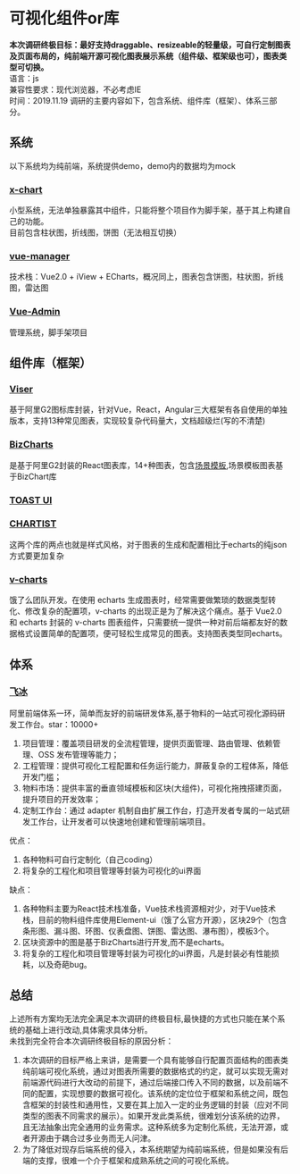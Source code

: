# 可视化组件or库
<b>本次调研终极目标：最好支持draggable、resizeable的轻量级，可自行定制图表及页面布局的，纯前端开源可视化图表展示系统（组件级、框架级也可），图表类型可切换。</b>  
语言：js  
兼容性要求：现代浏览器，不必考虑IE  
时间：2019.11.19
调研的主要内容如下，包含系统、组件库（框架）、体系三部分。
## 系统
以下系统均为纯前端，系统提供demo，demo内的数据均为mock
### [x-chart](https://github.com/yugasun/x-chart/tree/master)
小型系统，无法单独暴露其中组件，只能将整个项目作为脚手架，基于其上构建自己的功能。  
目前包含柱状图，折线图，饼图（无法相互切换）

### [vue-manager](https://github.com/luosijie/vue-manager)
技术栈：Vue2.0 + iView + ECharts，概况同上，图表包含饼图，柱状图，折线图，雷达图

### [Vue-Admin](https://github.com/lanux/Vue-Admin)
管理系统，脚手架项目

## 组件库（框架）
### [Viser](https://viserjs.github.io/)
基于阿里G2图标库封装，针对Vue，React，Angular三大框架有各自使用的单独版本，支持13种常见图表，实现较复杂代码量大，文档超级烂(写的不清楚)

### [BizCharts](https://bizcharts.net/products/bizCharts)
是基于阿里G2封装的React图表库，14+种图表，包含[场景模板](https://bizcharts.net/products/bizCharts/scaffolds),场景模板图表基于BizChart库

### [TOAST UI](https://ui.toast.com/tui-chart/)
### [CHARTIST](http://gionkunz.github.io/chartist-js/)
这两个库的两点也就是样式风格，对于图表的生成和配置相比于echarts的纯json方式要更加复杂

### [v-charts](https://v-charts.js.org/#/)
饿了么团队开发。在使用 echarts 生成图表时，经常需要做繁琐的数据类型转化、修改复杂的配置项，v-charts 的出现正是为了解决这个痛点。基于 Vue2.0 和 echarts 封装的 v-charts 图表组件，只需要统一提供一种对前后端都友好的数据格式设置简单的配置项，便可轻松生成常见的图表。支持图表类型同echarts。

## 体系
### [飞冰](https://github.com/alibaba/ice)
阿里前端体系一环，简单而友好的前端研发体系,基于物料的一站式可视化源码研发工作台。star：10000+  
1. 项目管理：覆盖项目研发的全流程管理，提供页面管理、路由管理、依赖管理、OSS 发布管理等能力；  
2. 工程管理：提供可视化工程配置和任务运行能力，屏蔽复杂的工程体系，降低开发门槛；  
3. 物料市场：提供丰富的垂直领域模板和区块(大组件)，可视化拖拽搭建页面，提升项目的开发效率；  
4. 定制工作台：通过 adapter 机制自由扩展工作台，打造开发者专属的一站式研发工作台，让开发者可以快速地创建和管理前端项目。  

优点：  
1. 各种物料可自行定制化（自己coding） 
2. 将复杂的工程化和项目管理等封装为可视化的ui界面

缺点：  
1. 各种物料主要为React技术栈准备，Vue技术栈资源相对少，对于Vue技术栈，目前的物料组件库使用Element-ui（饿了么官方开源），区块29个（包含条形图、漏斗图、环图、仪表盘图、饼图、雷达图、瀑布图），模板3个。  
2. 区块资源中的图是基于BizCharts进行开发,而不是echarts。  
3. 将复杂的工程化和项目管理等封装为可视化的ui界面，凡是封装必有性能损耗，以及奇葩bug。


<!--   不靠谱
### [zeu](https://github.com/shzlw/zeu)
### [markvis](https://github.com/geekplux/markvis)
-->

<!--
## 附加
### 可能有用库
1. [vue-draggable-resizable](https://github.com/mauricius/vue-draggable-resizable)
2. [图形化编辑、业务监控的大屏可视化方案dataV与Sugar比较](https://blog.csdn.net/hwhsong/article/details/83097924)
3. -->

## 总结
上述所有方案均无法完全满足本次调研的终极目标,最快捷的方式也只能在某个系统的基础上进行改动,具体需求具体分析。  
未找到完全符合本次调研终极目标的原因分析：  
1. 本次调研的目标严格上来讲，是需要一个具有能够自行配置页面结构的图表类纯前端可视化系统，通过对图表所需要的数据格式的约定，就可以实现无需对前端源代码进行大改动的前提下，通过后端接口传入不同的数据，以及前端不同的配置，实现想要的数据可视化。该系统的定位位于框架和系统之间，既包含框架的封装性和通用性，又要在其上加入一定的业务逻辑的封装（应对不同类型的图表不同需求的展示）。如果开发此类系统，很难划分该系统的边界，且无法抽象出完全通用的业务需求。这种系统多为定制化系统，无法开源，或者开源由于耦合过多业务而无人问津。  
2. 为了降低对现存后端系统的侵入，本系统期望为纯前端系统，但是如果没有后端的支撑，很难一个介于框架和成熟系统之间的可视化系统。

